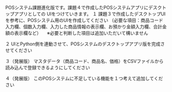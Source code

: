 POSシステム課題進化版です。課題４で作成したPOSシステムアプリにデスクトップアプリとしての
UIをつけていきます。
１
課題３で作成したデスクトップUIを参考に、POSシステム用のUIを作成してください （必要な項目：商品コード入力欄、個数入力欄、入力した商品情報の表示欄、お預かり金額入力欄、合計金額の表示欄など） 　※必要と判断した項目は追加いただいて構いません

２
UIとPython側を連動させて、POSシステムのデスクトップアプリ版を完成させてください

３（発展版）
マスタデータ（商品コード、商品名、価格）をCSVファイルから読み込んで登録できるようにしてください

４（発展版）
このPOSシステムに不足している機能を１つ考えて追加してください